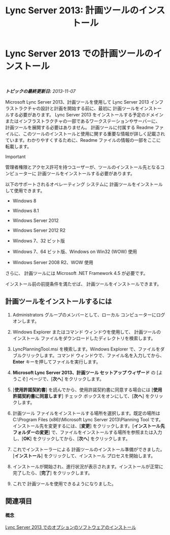 ﻿---
title: 'Lync Server 2013: 計画ツールのインストール'
TOCTitle: 計画ツールのインストール
ms:assetid: ebdc9e26-4b22-4b02-85b9-7462bcfe7c93
ms:mtpsurl: https://technet.microsoft.com/ja-jp/library/Gg615046(v=OCS.15)
ms:contentKeyID: 52056742
ms.date: 05/19/2016
mtps_version: v=OCS.15
ms.translationtype: HT
---

# Lync Server 2013 での計画ツールのインストール

 

_**トピックの最終更新日:** 2013-11-07_

Microsoft Lync Server 2013、計画ツールを使用して Lync Server 2013 インフラストラクチャの設計と計画を開始する前に、最初に 計画ツールをインストールする必要があります。 Lync Server 2013 をインストールする予定のドメインまたはインフラストラクチャの一部であるワークステーションやサーバーに、 計画ツールを展開する必要はありません。 計画ツールに付属する Readme ファイルに、このツールのインストールと使用に関する重要な情報が詳しく記載されています。わかりやすくするために、Readme ファイルの情報の一部をここに転載します。


> [!IMPORTANT]
> 管理者権限とアクセス許可を持つユーザーが、ツールのインストール先となるコンピューターに 計画ツールをインストールする必要があります。



以下のサポートされるオペレーティング システムに 計画ツールをインストールして使用できます。

  - Windows 8

  - Windows 8.1

  - Windows Server 2012

  - Windows Server 2012 R2

  - Windows 7、32 ビット版

  - Windows 7、64 ビット版、Windows on Win32 (WOW) 使用

  - Windows Server 2008 R2、WOW 使用

さらに、 計画ツールには Microsoft .NET Framework 4.5 が必要です。

インストール前の前提条件を満たせば、 計画ツールをインストールできます。

## 計画ツールをインストールするには

1.  Administrators グループのメンバーとして、ローカル コンピューターにログオンします。

2.  Windows Explorer またはコマンド ウィンドウを使用して、 計画ツールのインストール ファイルをダウンロードしたディレクトリを検索します。

3.  LyncPlanningTool.msi を検索します。Windows Explorer で、ファイルをダブルクリックします。コマンド ウィンドウで、ファイル名を入力してから、 **Enter** キーを押してファイルを実行します。

4.  **Microsoft Lync Server 2013、計画ツール セットアップ ウィザード** の \[ようこそ\] ページで、\[**次へ**\] をクリックします。

5.  \[**使用許諾契約書**\] を読んでから、使用許諾契約書に同意する場合には \[**使用許諾契約書に同意します**\] チェック ボックスをオンにして、\[**次へ**\] をクリックします。

6.  計画ツール ファイルをインストールする場所を選択します。既定の場所は C:\\Program Files (x86)\\Microsoft Lync Server 2013\\Planning Tool です。インストール先を変更するには、\[**変更**\] をクリックします。\[**インストール先フォルダーの変更**\] で、ファイルをインストールする場所を参照または入力し、\[**OK**\] をクリックしてから、\[**次へ**\] をクリックします。

7.  これでインストーラーによる 計画ツールのインストール準備ができました。\[**インストール**\] をクリックして、インストール プロセスを開始します。

8.  インストールが開始され、進行状況が表示されます。インストールが正常に完了したら、\[**完了**\] をクリックします。

9.  これで 計画ツールを使用できるようになりました。

## 関連項目

#### 概念

[Lync Server 2013 でのオプションのソフトウェアのインストール](lync-server-2013-installing-optional-software.md)

